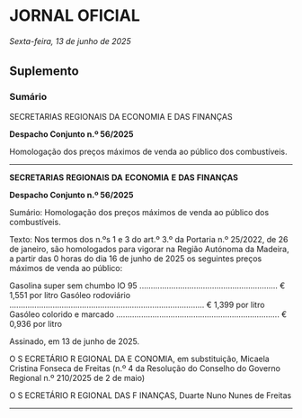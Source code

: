 # JORNAL OFICIAL

###### Sexta-feira, 13 de junho de 2025

## **Suplemento**

### **Sumário**

SECRETARIAS REGIONAIS DA ECONOMIA E DAS FINANÇAS

**Despacho Conjunto n.º 56/2025**

Homologação dos preços máximos de venda ao público dos combustíveis.




---

**SECRETARIAS** **REGIONAIS** **DA** **ECONOMIA** **E** **DAS** **FINANÇAS**


**Despacho Conjunto n.º 56/2025**


Sumário:
Homologação dos preços máximos de venda ao público dos combustíveis.

Texto:
Nos termos dos n.ºs 1 e 3 do art.º 3.º da Portaria n.º 25/2022, de 26 de janeiro, são homologados para vigorar na Região
Autónoma da Madeira, a partir das 0 horas do dia 16 de junho de 2025 os seguintes preços máximos de venda ao público:


Gasolina super sem chumbo IO 95 ............................................................. € 1,551 por litro
Gasóleo rodoviário ...................................................................................... € 1,399 por litro
Gasóleo colorido e marcado ........................................................................ € 0,936 por litro

Assinado, em 13 de junho de 2025.

O S ECRETÁRIO R EGIONAL DA E CONOMIA, em substituição, Micaela Cristina Fonseca de Freitas
(n.º 4 da Resolução do Conselho do Governo Regional n.º 210/2025 de 2 de maio)

O S ECRETÁRIO R EGIONAL DAS F INANÇAS, Duarte Nuno Nunes de Freitas




---
